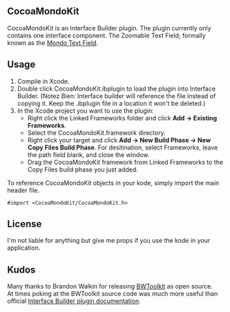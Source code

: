 CocoaMondoKit
-------------

CocoaMondoKit is an Interface Builder plugin. The plugin currently only 
contains one interface  component. The Zoomable Text Field; formally 
known as the [Mondo Text Field][1].


Usage
-----

 1. Compile in Xcode.
 2. Double click CocoaMondoKit.ibplugin to load the plugin into 
Interface Builder. (Notez Bien: Interface builder will reference 
the file instead of copying it.  Keep the .ibplugin file in a 
location it won't be deleted.)
 3. In the Xcode project you want to use the plugin:
     -  Right click the Linked Frameworks folder and click **Add -> Existing Frameworks**.  
     -  Select the CocoaMondoKit.framework directory.
     -  Right click your target and click 
**Add -> New Build Phase -> New Copy Files Build Phase**.  For desitination, 
select Frameworks, leave the path field blank, and close the window.
     -  Drag the CocoaMondoKit framework from Linked Frameworks to the Copy 
Files build phase you just added.

To reference CocoaMondoKit objects in your kode, simply import the main header file.

    #import <CocoaMondoKit/CocoaMondoKit.h>

License
------
I'm not liable for anything but give me props if you use the kode in your application.   

Kudos
-----
Many thanks to Brandon Walkin for releasing [BWToolkit][2] as open source.  
At times poking at the BWToolkit source code was much more useful than 
official [Interface Builder plugin documentation][3].


  [1]: http://sunflower.coleharbour.ca/cocoamondo/2008/12/the-mondotextfield-a-formal-introduction/
  [2]: http://www.brandonwalkin.com/bwtoolkit/
  [3]: http://developer.apple.com/mac/library/documentation/DeveloperTools/Conceptual/IBPlugInGuide/Introduction/Introduction.html
